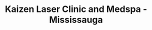 ---
title: "Kaizen Laser Clinic and Medspa - Mississauga"
url: /mississauga/kaizen-laser-clinic-and-medspa-mississauga/
shop: beauty
---